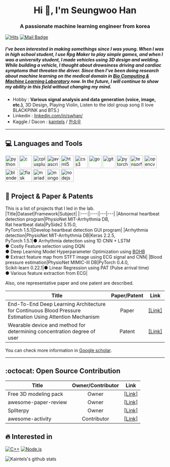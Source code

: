 <h1 align="center">Hi 👋, I'm Seungwoo Han</h1>
<h3 align="center">A passionate machine learning engineer from korea</h3>

[![Hits](https://hits.seeyoufarm.com/api/count/incr/badge.svg?url=https%3A%2F%2Fgithub.com%2FKaintels)](https://hits.seeyoufarm.com)
[![Mail Badge](https://img.shields.io/badge/Email-d14836?style=flat-square&logo=Gmail&logoColor=white&link=mailto:seungwoohan@kw.ac.kr)](mailto:seungwoohan@kw.ac.kr)

##### I've been interested in making somethings since I was young. When I was in high school student, I use Rpg Maker to play simple games, and when I was a university student, I made vehicles using 3D design and welding. While building a vehicle, I thought about drowsiness driving and cardiac symptoms that threaten the driver. Since then I've been doing research about machine learning on the medical domain in [Bio Computing & Machine Learning Laboratory](http://bcml.kw.ac.kr/) now. In the future, I will continue to show my ability in this field without changing my mind.

- Hobby : **Various signal analysis and data generation (voice, image, etc.)**, 3D Design, Playing Violin,  Listen to the idol group song (I love BLACKPINK and BTS.)
- Linkedin : [linkedin.com/in/swhan/](https://www.linkedin.com/in/swhan/)
- Kaggle / Dacon : [kaintels](https://www.kaggle.com/kaintels) / [한승우](https://dacon.io/myprofile/236429/overview/)

***
## :computer: Languages and Tools

<p align="left">
  <img src="https://devicons.github.io/devicon/devicon.git/icons/python/python-original.svg" alt="python" width="40" height="40"/>
  <img src="https://devicons.github.io/devicon/devicon.git/icons/c/c-original.svg" alt="c" width="40" height="40"/>
  <img src="https://devicons.github.io/devicon/devicon.git/icons/cplusplus/cplusplus-original.svg" alt="cplusplus" width="40" height="40"/> 
  <img src="https://devicons.github.io/devicon/devicon.git/icons/javascript/javascript-original.svg" alt="javascript" width="40" height="40"/>
  <img src="https://devicons.github.io/devicon/devicon.git/icons/html5/html5-original-wordmark.svg" alt="html5" width="40" height="40"/>
  <img src="https://devicons.github.io/devicon/devicon.git/icons/css3/css3-original-wordmark.svg" alt="css3" width="40" height="40"/>
  <img src="https://devicons.github.io/devicon/devicon.git/icons/go/go-original.svg" alt="go" width="40" height="40"/> 
  <img src="https://www.vectorlogo.zone/logos/git-scm/git-scm-icon.svg" alt="git" width="40" height="40"/> 
   <img src="https://www.vectorlogo.zone/logos/pytorch/pytorch-icon.svg" alt="pytorch" width="40" height="40"/> 
  <img src="https://www.vectorlogo.zone/logos/tensorflow/tensorflow-icon.svg" alt="tensorflow" width="40" height="40"/>
  <img src="https://www.vectorlogo.zone/logos/opencv/opencv-icon.svg" alt="opencv" width="40" height="40"/>
  <img src="https://download.blender.org/branding/community/blender_community_badge_white.svg" alt="blender" width="40" height="40"/>
  <img src="https://www.vectorlogo.zone/logos/pocoo_flask/pocoo_flask-icon.svg" alt="flask" width="40" height="40"/> 
  <img src="https://www.vectorlogo.zone/logos/mariadb/mariadb-icon.svg" alt="mariadb" width="40" height="40"/> 
  <img src="https://devicons.github.io/devicon/devicon.git/icons/mongodb/mongodb-original-wordmark.svg" alt="mongodb" width="40" height="40"/> 
  <img src="https://devicons.github.io/devicon/devicon.git/icons/nodejs/nodejs-original-wordmark.svg" alt="nodejs" width="40" height="40"/></p><p>
  

## :page_with_curl: Project & Paper & Patents

This is a list of projects that I led in the lab.
|Title|Dataset|Framework|Subject|
|:---:|:---:|---|---|
|Abnormal heartbeat detection program|PhysioNet MIT-Arrhythmia DB, <br/> Rat heartbeat data|PySide2 5.15.0, <br/> PyTorch 1.5.1|Develop heartbeat detection GUI program|
|Arrhythmia detection|PhysioNet MIT-Arrhythmia DB|Keras 2.2.5, <br/> PyTorch 1.5.1|● Arrhythmia detection using 1D CNN + LSTM <br/>● Costly Feature selection using DQN<br/>● Deep Learning Model Hyperparameter Optimization using [BOHB](https://github.com/automl/HpBandSter)<br/>● Extract feature map from STFT image using ECG signal and CNN|
|Blood pressure estimation|PhysioNet MIMIC-III DB|PyTorch 0.4.0, <br/> Scikit-learn 0.22.1|● Linear Regression using PAT (Pulse arrival time) <br/> ● Various feature extraction from ECG|

Also, one representative paper and one patent are described.

|Title|Paper/Patent|Link|
|---|:---:|---|
|End-To-End Deep Learning Architecture for Continuous Blood Pressure Estimation Using Attention Mechanism|Paper|[[Link]](https://www.mdpi.com/1424-8220/20/8/2338/htm)|
|Wearable device and method for determining concentration degree of user|Patent|[[Link]](https://doi.org/10.8080/1020180060627)|

You can check more information in [Google scholar](https://scholar.google.com/citations?user=NWbfyKYAAAAJ&hl=ko).

***
## :octocat: Open Source Contribution
|Title|Owner/Contributor|Link|
|---|:---:|:---:|
|Free 3D modeling pack|Owner|[[Link]](https://kaintels.itch.io/freeweaponanditempack)|
|awesome-paper-review|Owner|[[Link]](https://github.com/Kaintels/paper-review)|
|Spliterpy|Owner|[[Link]](https://github.com/Kaintels/Spliterpy)|
|awesome-activity|Contributor|[[Link]](https://github.com/FKgk/awesome-activity)|

## :fire: Interested in
[![C++](https://img.shields.io/badge/-C/C%2B%2B-%2300599C?style=flat&logo=C%2B%2B&logoColor=ffffff)](https://github.com/kaintels)
[![Node.js](https://img.shields.io/badge/Node.js-black?style=flat&logo=nodejs&logoColor=white&link=https://github.com/kaintels)](https://github.com/kaintels)

![Kaintels's github stats](https://github-readme-stats.vercel.app/api?username=Kaintels&show_icons=true&hide_border=true&&count_private=true)

